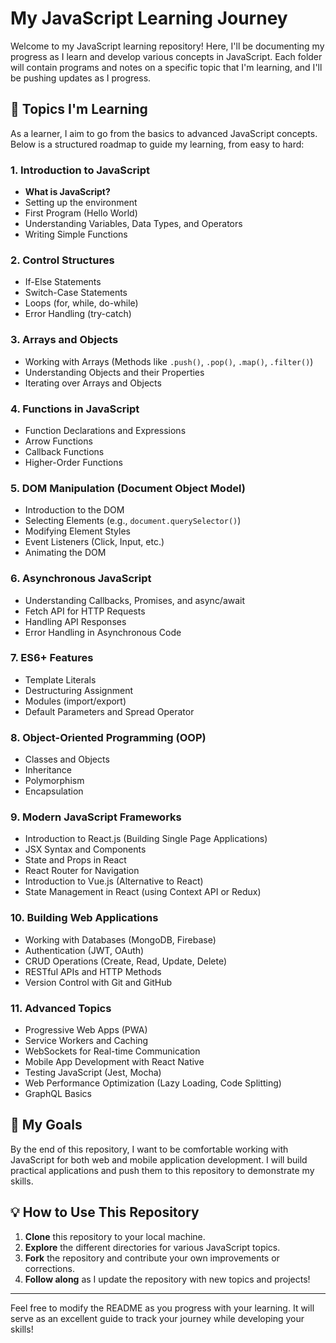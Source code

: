 
# My JavaScript Learning Journey

Welcome to my JavaScript learning repository! Here, I'll be documenting my progress as I learn and develop various concepts in JavaScript. Each folder will contain programs and notes on a specific topic that I'm learning, and I'll be pushing updates as I progress.

## 🌱 Topics I'm Learning

As a learner, I aim to go from the basics to advanced JavaScript concepts. Below is a structured roadmap to guide my learning, from easy to hard:

### 1. **Introduction to JavaScript**
   - **What is JavaScript?**
   - Setting up the environment
   - First Program (Hello World)
   - Understanding Variables, Data Types, and Operators
   - Writing Simple Functions

### 2. **Control Structures**
   - If-Else Statements
   - Switch-Case Statements
   - Loops (for, while, do-while)
   - Error Handling (try-catch)

### 3. **Arrays and Objects**
   - Working with Arrays (Methods like `.push()`, `.pop()`, `.map()`, `.filter()`)
   - Understanding Objects and their Properties
   - Iterating over Arrays and Objects

### 4. **Functions in JavaScript**
   - Function Declarations and Expressions
   - Arrow Functions
   - Callback Functions
   - Higher-Order Functions

### 5. **DOM Manipulation (Document Object Model)**
   - Introduction to the DOM
   - Selecting Elements (e.g., `document.querySelector()`)
   - Modifying Element Styles
   - Event Listeners (Click, Input, etc.)
   - Animating the DOM

### 6. **Asynchronous JavaScript**
   - Understanding Callbacks, Promises, and async/await
   - Fetch API for HTTP Requests
   - Handling API Responses
   - Error Handling in Asynchronous Code

### 7. **ES6+ Features**
   - Template Literals
   - Destructuring Assignment
   - Modules (import/export)
   - Default Parameters and Spread Operator

### 8. **Object-Oriented Programming (OOP)**
   - Classes and Objects
   - Inheritance
   - Polymorphism
   - Encapsulation

### 9. **Modern JavaScript Frameworks**
   - Introduction to React.js (Building Single Page Applications)
   - JSX Syntax and Components
   - State and Props in React
   - React Router for Navigation
   - Introduction to Vue.js (Alternative to React)
   - State Management in React (using Context API or Redux)

### 10. **Building Web Applications**
   - Working with Databases (MongoDB, Firebase)
   - Authentication (JWT, OAuth)
   - CRUD Operations (Create, Read, Update, Delete)
   - RESTful APIs and HTTP Methods
   - Version Control with Git and GitHub

### 11. **Advanced Topics**
   - Progressive Web Apps (PWA)
   - Service Workers and Caching
   - WebSockets for Real-time Communication
   - Mobile App Development with React Native
   - Testing JavaScript (Jest, Mocha)
   - Web Performance Optimization (Lazy Loading, Code Splitting)
   - GraphQL Basics

## 🚀 My Goals
By the end of this repository, I want to be comfortable working with JavaScript for both web and mobile application development. I will build practical applications and push them to this repository to demonstrate my skills.


## 💡 How to Use This Repository
1. **Clone** this repository to your local machine.
2. **Explore** the different directories for various JavaScript topics.
3. **Fork** the repository and contribute your own improvements or corrections.
4. **Follow along** as I update the repository with new topics and projects!


---

Feel free to modify the README as you progress with your learning. It will serve as an excellent guide to track your journey while developing your skills!
